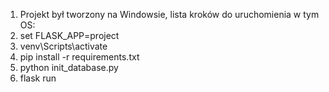 1. Projekt był tworzony na Windowsie, lista kroków do uruchomienia w tym OS:
2. set FLASK_APP=project
3. venv\Scripts\activate
4. pip install -r requirements.txt
5. python init_database.py
6. flask run